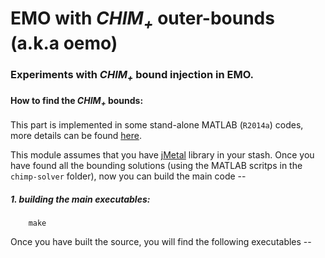 EMO with *CHIM<sub>+<sub>* outer-bounds (a.k.a oemo)
=====================================================

### Experiments with *CHIM<sub>+<sub>* bound injection in EMO.

#### How to find the *CHIM<sub>+<sub>* bounds:
This part is implemented in some stand-alone MATLAB (`R2014a`) codes, more details can be found [here](https://github.com/chudur-budur/oemo/tree/master/onsga2r/chimp-solver). 



This module assumes that you have [jMetal](git@github.com:chudur-budur/jMetal.git) library in your stash. Once you have found all the bounding solutions (using the MATLAB scritps in the `chimp-solver` folder), now you can build the main code --

##### 1. building the main executables:
```shell
	make
```
Once you have built the source, you will find the following executables --

